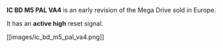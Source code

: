 **IC BD M5 PAL VA4** is an early revision of the Mega Drive sold in Europe.

It has an **active high** reset signal.

[[images/ic_bd_m5_pal_va4.png]]